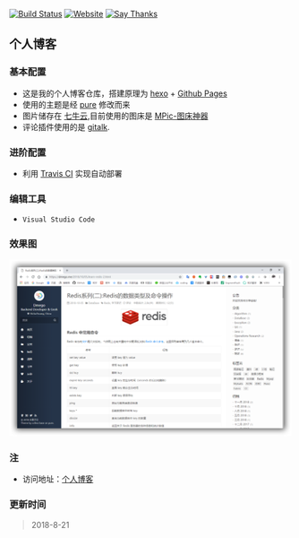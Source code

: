 [![Build Status](https://travis-ci.org/dmego/dmego.github.io.svg?branch=hexo)](https://travis-ci.org/dmego/dmego.github.io)
[![Website](https://img.shields.io/website-up-down-green-red/http/dmego.me.svg)](https://dmego.me/)
[![Say Thanks](https://img.shields.io/badge/Say-Thanks!-1EAEDB.svg)](https://saythanks.io/to/dmego)

## 个人博客


### 基本配置

- 这是我的个人博客仓库，搭建原理为 [hexo](https://hexo.io/zh-cn/) + [Github Pages](https://pages.github.com/)
- 使用的主题是经 [pure](https://github.com/cofess/hexo-theme-pure) 修改而来
- 图片储存在 [七牛云](https://www.qiniu.com/),目前使用的图床是 [MPic-图床神器](http://mpic.lzhaofu.cn/)
- 评论插件使用的是 [gitalk](https://gitalk.github.io/).

### 进阶配置

- 利用 [Travis CI](https://travis-ci.org/) 实现自动部署

### 编辑工具

- `Visual Studio Code`

### 效果图

![效果图](images/sshot-1.png)

### 注

- 访问地址：[个人博客](https://dmego.me/)

### 更新时间

>2018-8-21

